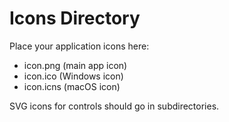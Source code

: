 # Icons Directory

Place your application icons here:
- icon.png (main app icon)
- icon.ico (Windows icon)
- icon.icns (macOS icon)

SVG icons for controls should go in subdirectories.

